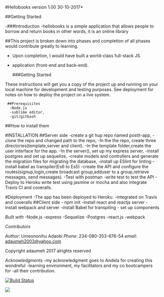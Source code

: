 #Hellobooks  version 1.00 30-10-2017*

##Getting Started

-###Introduction
 -hellobooks is a simple application that allows people to borrow and return books in other words, it is an online library 

 
##This project is broken down into phases and completion of all phases would contribute greatly to  learning.
 - Upon completion, I would have built a world-class full-stack JS 
  - application (front-end and back-end).

      ###Getting Started

 These instructions will get you a copy of the project up and running on your local machine for development and testing purposes. See deployment for notes on how to deploy the project on a live system.

     ##Prerequisites
      -Node.js
      -sublime editor,
      -git/gitbash


 ##How to install them

#INSTALLATION
##Server side
 -create a git hup repo named postit-app,
 -clone the repo and changed path to the repo,
 -In the the repo,  create three directories(template,server and client).
 -In the template folder,create the user interface for the app. 
 -In the server(), set up my express server, 
 -install postgres and  set up sequelize, 
 -create  models and controllers and generate the migration files
  for migrating the database, 
 -install up ESlint for linting
 -install  babel as transpiler(Es6 to Es5)
-create the API and configure the routes(signup,login,create  broadcast group,adduser to a group,retrieve messages,   send messages).
 -Test with postman
 -write test to test the API
 -Deploy to Heroku
  write test using jasmine or mocha and also integrate Travis CI and coveralls.

#Deployment
  -The app has been deployed to Heroku.
  -integrated on Travis and coveralls
   ##Client side
    - npm init
    -install react and reactjs server
    -install webpack and server
    -install Babel for transpiling
    - set up components

*Built with*
-Node.js
-express
-Sequelize
-Postgres
-react.js
-webpack

*Contributors*


*Author*: Umeononihu Adaobi
*Phone*: 234-080-353-676-54
*email*: adaumeh2003@yahoo.com


Copyright adaumeh 2017 alrights reserved


*Acknowledgments*
-my acknowledgment goes to  Andela for creating this wondreful 
-learning environment, my facilitators and my co bootcampers for -all their contribution.



[![Build Status](https://travis-ci.org/Adaumeh/Adaumeh.github.io.svg?branch=development)](https://travis-ci.org/Adaumeh/Adaumeh.github.io)

<a href="https://codeclimate.com/github/codeclimate/codeclimate"><img src="https://codeclimate.com/github/codeclimate/codeclimate/badges/gpa.svg" /></a>